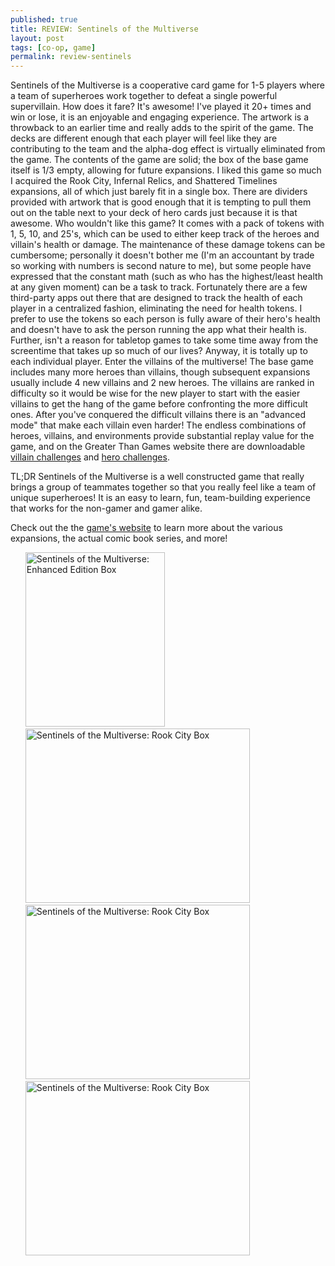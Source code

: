 ```yaml
---
published: true
title: REVIEW: Sentinels of the Multiverse
layout: post
tags: [co-op, game]
permalink: review-sentinels
---
```

Sentinels of the Multiverse is a cooperative card game for 1-5 players where a team of superheroes work together to defeat a single powerful supervillain. How does it fare? It's awesome! I've played it 20+ times and win or lose, it is an enjoyable and engaging experience. The artwork is a throwback to an earlier time and really adds to the spirit of the game. The decks are different enough that each player will feel like they are contributing to the team and the alpha-dog effect is virtually eliminated from the game. The contents of the game are solid; the box of the base game itself is 1/3 empty, allowing for future expansions. I liked this game so much I acquired the Rook City, Infernal Relics, and Shattered Timelines expansions, all of which just barely fit in a single box. There are dividers provided with artwork that is good enough that it is tempting to pull them out on the table next to your deck of hero cards just because it is that awesome. Who wouldn't like this game? It comes with a pack of tokens with 1, 5, 10, and 25's, which can be used to either keep track of the heroes and villain's health or damage. The maintenance of these damage tokens can be cumbersome; personally it doesn't bother me (I'm an accountant by trade so working with numbers is second nature to me), but some people have expressed that the constant math (such as who has the highest/least health at any given moment) can be a task to track. Fortunately there are a few third-party apps out there that are designed to track the health of each player in a centralized fashion, eliminating the need for health tokens. I prefer to use the tokens so each person is fully aware of their hero's health and doesn't have to ask the person running the app what their health is. Further, isn't a reason for tabletop games to take some time away from the screentime that takes up so much of our lives? Anyway, it is totally up to each individual player.
Enter the villains of the multiverse! The base game includes many more heroes than villains, though subsequent expansions usually include 4 new villains and 2 new heroes. The villains are ranked in difficulty so it would be wise for the new player to start with the easier villains to get the hang of the game before confronting the more difficult ones. After you've conquered the difficult villains there is an "advanced mode" that make each villain even harder! The endless combinations of heroes, villains, and environments provide substantial replay value for the game, and on the Greater Than Games website there are downloadable <a href="https://greaterthangames.com/system/files/downloads/Villain%20Challenge%20Mode.pdf">villain challenges</a> and <a href="https://greaterthangames.com/system/files/downloads/Hero%20Challenge%20Achievements.pdf">hero challenges</a>. 

TL;DR
Sentinels of the Multiverse is a well constructed game that really brings a group of teammates together so that you really feel like a team of unique superheroes! It is an easy to learn, fun, team-building experience that works for the non-gamer and gamer alike.

Check out the the <a href="https://sentinelsofthemultiverse.com">game's website</a> to learn more about the various expansions, the actual comic book series, and more!
<br />
<ul style="list-style-type:none">
  <li>
    <img alt="Sentinels of the Multiverse: Enhanced Edition Box" style="display: inline; width: 223px; height: 279px;" src="https://greaterthangames.com/sites/greaterthangames.com/files/store/ee%20box.png">
  </li>
  <li>
    <img alt="Sentinels of the Multiverse: Rook City Box" style="display: inline; width: 359px; height: 279px;" src="https://greaterthangames.com/sites/greaterthangames.com/files/store/rc.png">
  </li>
  <li>
    <img alt="Sentinels of the Multiverse: Rook City Box" style="display: inline; width: 359px; height: 279px;" src="https://greaterthangames.com/sites/greaterthangames.com/files/store/ir.png">
  </li>
  <li>
    <img alt="Sentinels of the Multiverse: Rook City Box" style="display: inline; width: 359px; height: 279px;" src="https://greaterthangames.com/sites/greaterthangames.com/files/store/New%20Shattered%20Timelines%20Box.png">
  </li>
</ul>
